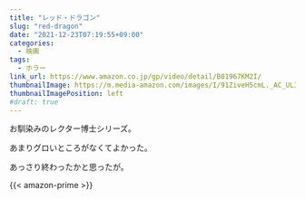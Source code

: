 ```yaml
---
title: "レッド・ドラゴン"
slug: "red-dragon"
date: "2021-12-23T07:19:55+09:00"
categories:
  - 映画
tags:
  - ホラー
link_url: https://www.amazon.co.jp/gp/video/detail/B01967KM2I/
thumbnailImage: https://m.media-amazon.com/images/I/91ZiveH5cmL._AC_UL320_.jpg
thumbnailImagePosition: left
#draft: true
---
```

お馴染みのレクター博士シリーズ。
<!--more-->
あまりグロいところがなくてよかった。

あっさり終わったかと思ったが。

{{< amazon-prime >}}
